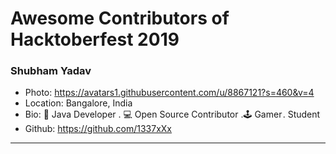 # Awesome Contributors of Hacktoberfest 2019

### Shubham Yadav
- Photo: https://avatars1.githubusercontent.com/u/8867121?s=460&v=4
- Location: Bangalore, India
- Bio: 📱 Java Developer . 💻 Open Source Contributor .🕹️ Gamer . Student
- Github: https://github.com/1337xXx

----------------------

